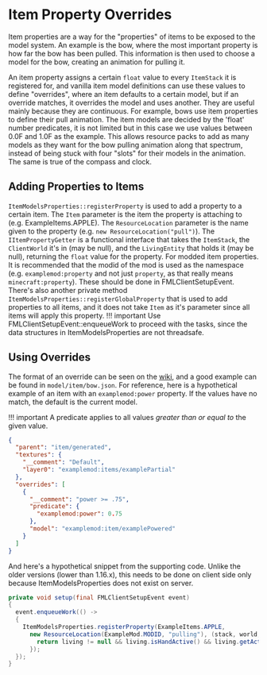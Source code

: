 Item Property Overrides
=======================

Item properties are a way for the "properties" of items to be exposed to the model system. An example is the bow, where the most important property is how far the bow has been pulled. This information is then used to choose a model for the bow, creating an animation for pulling it.

An item property assigns a certain `float` value to every `ItemStack` it is registered for, and vanilla item model definitions can use these values to define "overrides", where an item defaults to a certain model, but if an override matches, it overrides the model and uses another. They are useful mainly because they are continuous. For example, bows use item properties to define their pull animation. The item models are decided by the 'float' number predicates, it is not limited but in this case we use values between 0.0F and 1.0F as the example. This allows resource packs to add as many models as they want for the bow pulling animation along that spectrum, instead of being stuck with four "slots" for their models in the animation. The same is true of the compass and clock.

Adding Properties to Items
--------------------------

`ItemModelsProperties::registerProperty` is used to add a property to a certain item. The `Item` parameter is the item the property is attaching to (e.g. ExampleItems.APPLE). The `ResourceLocation` parameter is the name given to the property (e.g. `new ResourceLocation("pull")`). The `IItemPropertyGetter` is a functional interface that takes the `ItemStack`, the `ClientWorld` it's in (may be null), and the `LivingEntity` that holds it (may be null), returning the `float` value for the property. For modded item properties. It is recommended that the modid of the mod is used as the namespace (e.g. `examplemod:property` and not just `property`, as that really means `minecraft:property`). These should be done in FMLClientSetupEvent.
There's also another private method `ItemModelsProperties::registerGlobalProperty` that is used to add properties to all items, and it does not take `Item` as it's parameter since all items will apply this property.
!!! important
    Use FMLClientSetupEvent::enqueueWork to proceed with the tasks, since the data structures in ItemModelsProperties are not threadsafe.

Using Overrides
---------------

The format of an override can be seen on the [wiki][format], and a good example can be found in `model/item/bow.json`. For reference, here is a hypothetical example of an item with an `examplemod:power` property. If the values have no match, the default is the current model.

!!! important
    A predicate applies to all values *greater than or equal to* the given value.

```json
{
  "parent": "item/generated",
  "textures": {
    "__comment": "Default",
    "layer0": "examplemod:items/examplePartial"
  },
  "overrides": [
    {
      "__comment": "power >= .75",
      "predicate": {
        "examplemod:power": 0.75
      },
      "model": "examplemod:item/examplePowered"
    }
  ]
}
```

And here's a hypothetical snippet from the supporting code. Unlike the older versions (lower than 1.16.x), this needs to be done on client side only because ItemModelsProperties does not exist on server.

```java
private void setup(final FMLClientSetupEvent event)
{
  event.enqueueWork(() ->
  {
    ItemModelsProperties.registerProperty(ExampleItems.APPLE, 
      new ResourceLocation(ExampleMod.MODID, "pulling"), (stack, world, living) -> {
        return living != null && living.isHandActive() && living.getActiveItemStack() == stack ? 1.0F : 0.0F;
      });
  });
}
```

[format]: https://minecraft.gamepedia.com/Model#Item_models
